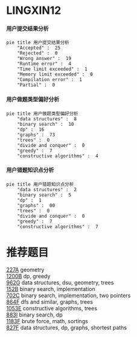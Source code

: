 # LINGXIN12

<!-- tabs:start -->



#### **用户提交结果分析**

```mermaid
pie title 用户提交结果分析
    "Accepted" :  25
    "Rejected" :  0
    "Wrong answer" :  19
    "Runtime error" :  4
    "Time limit exceeded" :  1
    "Memory limit exceeded" :  0
    "Compilation error" :  1
    "Partial" :  0
```

#### **用户做题类型偏好分析**

```mermaid
pie title 用户做题类型偏好分析
    "data structures" :  8
    "binary search" :  10
    "dp" :  16
    "graphs" :  73
    "trees" :  0
    "divide and conquer" :  0
    "greedy" :  7
    "constructive algorithms" :  4
```
#### **用户错题知识点分析**

```mermaid
pie title 用户错题知识点分析
    "data structures" :  2
    "binary search" :  5
    "dp" :  1
    "graphs" :  00
    "trees" :  0
    "divide and conquer" :  0
    "greedy" :  7
    "constructive algorithms" :  7
```



<!-- tabs:end -->
# 推荐题目
[227A](https://codeforces.com/contest/227/problem/A)		geometry		  
[1200B](https://codeforces.com/contest/1200/problem/B)		dp,
                        greedy		  
[962G](https://codeforces.com/contest/962/problem/G)		data structures,
                        dsu,
                        geometry,
                        trees		  
[152B](https://codeforces.com/contest/152/problem/B)		binary search,
                        implementation		  
[702C](https://codeforces.com/contest/702/problem/C)		binary search,
                        implementation,
                        two pointers		  
[864F](https://codeforces.com/contest/864/problem/F)		dfs and similar,
                        graphs,
                        trees		  
[1053E](https://codeforces.com/contest/1053/problem/E)		constructive algorithms,
                        trees		  
[883I](https://codeforces.com/contest/883/problem/I)		binary search,
                        dp		  
[1183F](https://codeforces.com/contest/1183/problem/F)		brute force,
                        math,
                        sortings		  
[827F](https://codeforces.com/contest/827/problem/F)		data structures,
                        dp,
                        graphs,
                        shortest paths		  
